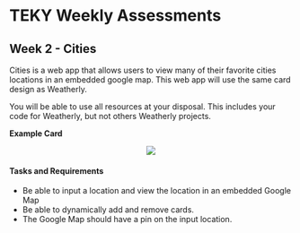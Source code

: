 # TEKY Weekly Assessments

## Week 2 - Cities

Cities is a web app that allows users to view many of their favorite cities locations in an embedded google map. This web app will use the same card design as Weatherly.

You will be able to use all resources at your disposal. This includes your code for Weatherly, but not others Weatherly projects.

**Example Card**
<p align="center">
  <img src="http://i.imgur.com/ucbCgVb.png/">
</p>

#### Tasks and Requirements

  - Be able to input a location and view the location in an embedded Google Map
  - Be able to dynamically add and remove cards.
  - The Google Map should have a pin on the input location.

